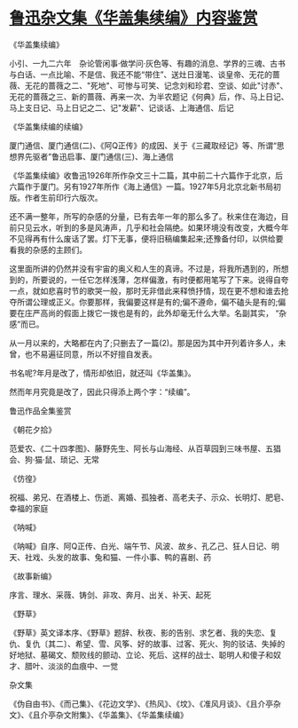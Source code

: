 # [鲁迅杂文集《华盖集续编》内容鉴赏](https://www.vrrw.net/wx/10132.html)

《华盖集续编》

小引、一九二六年　杂论管闲事·做学问·灰色等、有趣的消息、学界的三魂、古书与白话、一点比喻、不是信、我还不能“带住”、送灶日漫笔、谈皇帝、无花的蔷薇、无花的蔷薇之二、"死地"、可惨与可笑、记念刘和珍君、空谈、如此"讨赤"、无花的蔷薇之三、新的蔷薇、再来一次、为半农题记《何典》后，作、马上日记、马上支日记、马上日记之二、记"发薪"、记谈话、上海通信、后记

《华盖集续编的续编》

厦门通信、厦门通信(二)、《阿Q正传》的成因、关于《三藏取经记》等、所谓“思想界先驱者”鲁迅启事、厦门通信(三)、海上通信



《华盖集续编》收鲁迅1926年所作杂文三十二篇，其中前二十六篇作于北京，后六篇作于厦门。另有1927年所作《海上通信》一篇。1927年5月北京北新书局初版。作者生前印行六版次。

还不满一整年，所写的杂感的分量，已有去年一年的那么多了。秋来住在海边，目前只见云水，听到的多是风涛声，几乎和社会隔绝。如果环境没有改变，大概今年不见得再有什么废话了罢。灯下无事，便将旧稿编集起来;还豫备付印，以供给要看我的杂感的主顾们。

这里面所讲的仍然并没有宇宙的奥义和人生的真谛。不过是，将我所遇到的，所想到的，所要说的，一任它怎样浅薄，怎样偏激，有时便都用笔写了下来。说得自夸一点，就如悲喜时节的歌哭一般，那时无非借此来释愤抒情，现在更不想和谁去抢夺所谓公理或正义。你要那样，我偏要这样是有的;偏不遵命，偏不磕头是有的;偏要在庄严高尚的假面上拨它一拨也是有的，此外却毫无什么大举。名副其实， “杂感”而已。

从一月以来的，大略都在内了;只删去了一篇(2)。那是因为其中开列着许多人，未曾，也不易遍征同意，所以不好擅自发表。

书名呢?年月是改了，情形却依旧，就还叫《华盖集》。

然而年月究竟是改了，因此只得添上两个字：“续编”。

鲁迅作品全集鉴赏

《朝花夕拾》

范爱农、《二十四孝图》、藤野先生、阿长与山海经、从百草园到三味书屋、五猖会、狗·猫·鼠、琐记、无常

《仿徨》

祝福、弟兄、在酒楼上、伤逝、离婚、孤独者、高老夫子、示众、长明灯、肥皂、幸福的家庭

《呐喊》

《呐喊》自序、阿Q正传、白光、端午节、风波、故乡、孔乙己、狂人日记、明天、社戏、头发的故事、兔和猫、一件小事、鸭的喜剧、药

《故事新编》

序言、理水、采薇、铸剑、非攻、奔月、出关、补天、起死

《野草》

《野草》英文译本序、《野草》题辞、秋夜、影的告别、求乞者、我的失恋、复仇、复仇〔其二〕、希望、雪、风筝、好的故事、过客、死火、狗的驳诘、失掉的好地狱、墓碣文、颓败线的颤动、立论、死后、这样的战士、聪明人和傻子和奴才、腊叶、淡淡的血痕中、一觉

杂文集

《伪自由书》、《而己集》、《花边文学》、《热风》、《坟》、《准风月谈》、《且介亭杂文》、《且介亭杂文附集》、《华盖集》、《华盖集续编》

